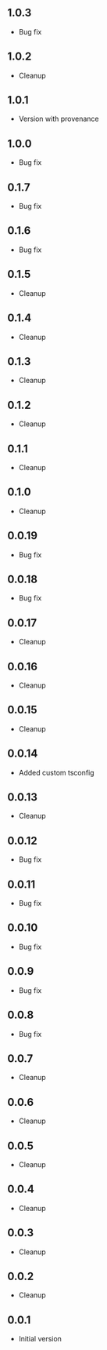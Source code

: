 ## 1.0.3

-   Bug fix

## 1.0.2

-   Cleanup

## 1.0.1

-   Version with provenance

## 1.0.0

-   Bug fix

## 0.1.7

-   Bug fix

## 0.1.6

-   Bug fix

## 0.1.5

-   Cleanup

## 0.1.4

-   Cleanup

## 0.1.3

-   Cleanup

## 0.1.2

-   Cleanup

## 0.1.1

-   Cleanup

## 0.1.0

-   Cleanup

## 0.0.19

-   Bug fix

## 0.0.18

-   Bug fix

## 0.0.17

-   Cleanup

## 0.0.16

-   Cleanup

## 0.0.15

-   Cleanup

## 0.0.14

-   Added custom tsconfig

## 0.0.13

-   Cleanup

## 0.0.12

-   Bug fix

## 0.0.11

-   Bug fix

## 0.0.10

-   Bug fix

## 0.0.9

-   Bug fix

## 0.0.8

-   Bug fix

## 0.0.7

-   Cleanup

## 0.0.6

-   Cleanup

## 0.0.5

-   Cleanup

## 0.0.4

-   Cleanup

## 0.0.3

-   Cleanup

## 0.0.2

-   Cleanup

## 0.0.1

-   Initial version
